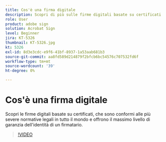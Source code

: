 ```yaml
---
title: Cos'è una firma digitale
description: Scopri di più sulle firme digitali basate su certificati
role: User
product: adobe sign
solution: Acrobat Sign
level: Beginner
jira: KT-5326
thumbnail: KT-5326.jpg
kt: 5326
exl-id: 8d3e3cdc-e9f6-41bf-8937-1a53aab681b3
source-git-commit: aa8fd589d214879f2bfcb6bc54576c707532fd6f
workflow-type: tm+mt
source-wordcount: '39'
ht-degree: 0%

---
```


# Cos&#39;è una firma digitale

Scopri le firme digitali basate su certificati, che sono conformi alle più severe normative legali in tutto il mondo e offrono il massimo livello di garanzia dell&#39;identità di un firmatario.

>[!VIDEO](https://video.tv.adobe.com/v/343648?quality=12&learn=on&hidetitle=true)
